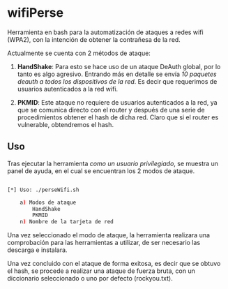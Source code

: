 # wifiPerse
Herramienta en bash para la automatización de ataques a redes wifi (WPA2), con la intención de obtener la contrañesa de la red.

Actualmente se cuenta con 2 métodos de ataque:

1. **HandShake**:
Para esto se hace uso de un ataque DeAuth global, por lo tanto es algo agresivo. Entrando más en detalle se envía *10 paquetes deauth a todos los dispositivos de la red*. Es decir que requerimos de usuarios autenticados a la red wifi.

2. **PKMID**:
Este ataque no requiere de usuarios autenticados a la red, ya que se comunica directo con el router y después de una serie de procedimientos obtener el hash de dicha red. Claro que si el router es vulnerable, obtendremos el hash.

## Uso
Tras ejecutar la herramienta *como un usuario privilegiado*, se muestra un panel de ayuda, en el cual se encuentran los 2 modos de ataque.

``` bash

[*] Uso: ./perseWifi.sh

	a) Modos de ataque
		HandShake
		PKMID
	n) Nombre de la tarjeta de red
```

Una vez seleccionado el modo de ataque, la herramienta realizara una comprobación para las herramientas a utilizar, de ser necesario las descarga e instalara.

Una vez concluido con el ataque de forma exitosa, es decir que se obtuvo el hash, se procede a realizar una ataque de fuerza bruta, con un diccionario seleccionado o uno por defecto (rockyou.txt).
